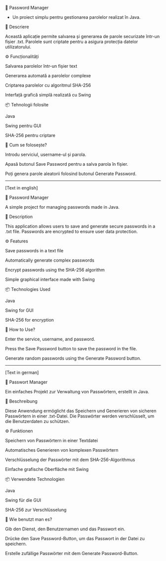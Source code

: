 🔑 Password Manager

 - Un proiect simplu pentru gestionarea parolelor realizat în Java.

📌 Descriere

Această aplicație permite salvarea și generarea de parole securizate într-un fișier .txt. Parolele sunt criptate pentru a asigura protecția datelor utilizatorului.

⚙️ Funcționalități

Salvarea parolelor într-un fișier text

Generarea automată a parolelor complexe

Criptarea parolelor cu algoritmul SHA-256

Interfață grafică simplă realizată cu Swing

📦 Tehnologii folosite

Java

Swing pentru GUI

SHA-256 pentru criptare

🔑 Cum se folosește?

Introdu serviciul, username-ul și parola.

Apasă butonul Save Password pentru a salva parola în fișier.

Poți genera parole aleatorii folosind butonul Generate Password.

----------------------------------------------------------------------------------------------------------------------------------------------------------------------------------------------------------------------
[Text in english]

🔑 Password Manager

A simple project for managing passwords made in Java.

📌 Description

This application allows users to save and generate secure passwords in a .txt file. Passwords are encrypted to ensure user data protection.

⚙️ Features

Save passwords in a text file

Automatically generate complex passwords

Encrypt passwords using the SHA-256 algorithm

Simple graphical interface made with Swing

📦 Technologies Used

Java

Swing for GUI

SHA-256 for encryption

🔑 How to Use?

Enter the service, username, and password.

Press the Save Password button to save the password in the file.

Generate random passwords using the Generate Password button.

----------------------------------------------------------------------------------------------------------------------------------------------------------------------------------------------------------------------
[Text in german]

🔑 Passwort Manager

Ein einfaches Projekt zur Verwaltung von Passwörtern, erstellt in Java.

📌 Beschreibung

Diese Anwendung ermöglicht das Speichern und Generieren von sicheren Passwörtern in einer .txt-Datei. Die Passwörter werden verschlüsselt, um die Benutzerdaten zu schützen.

⚙️ Funktionen

Speichern von Passwörtern in einer Textdatei

Automatisches Generieren von komplexen Passwörtern

Verschlüsselung der Passwörter mit dem SHA-256-Algorithmus

Einfache grafische Oberfläche mit Swing

📦 Verwendete Technologien

Java

Swing für die GUI

SHA-256 zur Verschlüsselung

🔑 Wie benutzt man es?

Gib den Dienst, den Benutzernamen und das Passwort ein.

Drücke den Save Password-Button, um das Passwort in der Datei zu speichern.

Erstelle zufällige Passwörter mit dem Generate Password-Button.
